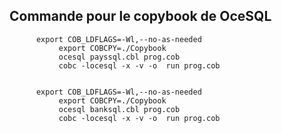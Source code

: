 ## Commande pour le copybook de OceSQL

          export COB_LDFLAGS=-Wl,--no-as-needed   
               export COBCPY=./Copybook                 
               ocesql payssql.cbl prog.cob            
               cobc -locesql -x -v -o  run prog.cob


          export COB_LDFLAGS=-Wl,--no-as-needed   
               export COBCPY=./Copybook                 
               ocesql banksql.cbl prog.cob            
               cobc -locesql -x -v -o  run prog.cob
